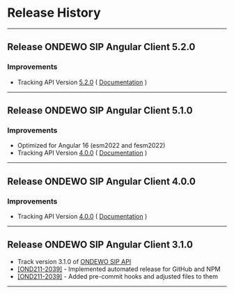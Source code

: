 # Release History

***************** 
## Release ONDEWO SIP Angular Client 5.2.0 
 
### Improvements 
 * Tracking API Version [5.2.0](https://github.com/ondewo/ondewo-sip-api/releases/tag/5.2.0) ( [Documentation](https://ondewo.github.io/ondewo-sip-api/) ) 

***************** 
## Release ONDEWO SIP Angular Client 5.1.0 
 
### Improvements
 * Optimized for Angular 16 (esm2022 and fesm2022)
 * Tracking API Version [4.0.0](https://github.com/ondewo/ondewo-sip-api/releases/tag/5.1.0) ( [Documentation](https://ondewo.github.io/ondewo-sip-api/) ) 

***************** 
## Release ONDEWO SIP Angular Client 4.0.0 
 
### Improvements 
 * Tracking API Version [4.0.0](https://github.com/ondewo/ondewo-sip-api/releases/tag/4.0.0) ( [Documentation](https://ondewo.github.io/ondewo-sip-api/) ) 

*****************

## Release ONDEWO SIP Angular Client 3.1.0

* Track version 3.1.0 of [ONDEWO SIP API](https://github.com/ondewo/ondewo-sip-api/releases/3.1.0)
* [[OND211-2039]](https://ondewo.atlassian.net/browse/OND211-2039) - Implemented automated release for GitHub and NPM
* [[OND211-2039]](https://ondewo.atlassian.net/browse/OND211-2039) - Added pre-commit hooks and adjusted files to them

*****************
